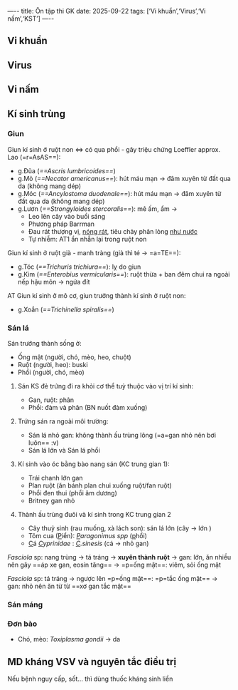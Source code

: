 —--
title: Ôn tập thi GK
date: 2025-09-22
tags: [‘Vi khuẩn’,‘Virus’,‘Vi nấm’,‘KST’]
—--

## Vi khuẩn



## Virus

## Vi nấm

## Kí sinh trùng

### Giun

Giun kí sinh ở ruột non <=> có qua phổi - gây triệu chứng Loeffler approx. Lao (=r=AsAS==):

- g.Đũa (*==Ascris lumbricoides==*)
- g.Mỏ (*==Necator americanus==*): hút máu mạn -> đâm xuyên từ đất qua da (không mang dép)
- g.Móc (*==Ancylostoma duodenale==*): hút máu mạn -> đâm xuyên từ đất qua da (không mang dép)
- g.Lươn (*==Strongyloides stercoralis==*): mê ấm, ẩm ->
	- Leo lên cây vào buổi sáng 
	- Phương pháp Barrman
	- Đau rát thượng vị, <u>nóng rát</u>, tiêu chảy phân lỏng <u>như nước</u>
  - Tự nhiễm: AT1 ẩn nhẫn lại trong ruột non

Giun kí sinh ở ruột già - manh tràng (già thì té -> =a=TE==):

- g.Tóc (*==Trichuris trichiura==*): lỵ do giun 
- g.Kim (*==Enterobius vermicularis==*): ruột thừa + ban đêm chui ra ngoài nếp hậu môn -> ngứa đít
 
AT Giun kí sinh ở mô cơ, giun trưởng thành kí sinh ở ruột non:

- g.Xoắn (*==Trichinella spiralis==*)

### Sán lá

Sán trưởng thành sống ở:

- Ống mật (người, chó, mèo, heo, chuột)
- Ruột (người, heo): buski
- Phổi (người, chó, mèo)

1. Sán KS đẻ trứng đi ra khỏi cơ thể tuỳ thuộc vào vị trí kí sinh:
    - Gan, ruột: phân
    - Phổi: đàm và phân (BN nuốt đàm xuống)

2. Trứng sán ra ngoài môi trường:

    - Sán lá nhỏ gan: không thành ấu trùng lông (=a=gan nhỏ nên bơi luôn== :v)
    - Sán lá lớn và Sán lá phổi

3. Kí sinh vào óc bằng bào nang sán (KC trung gian 1):

    - Trái chanh lớn gan
    - Plan ruột (ăn bánh plan chui xuống ruột/fan ruột)
    - Phổi đen thui (phổi âm dương)
    - Britney gan nhỏ

4. Thành ấu trùng đuôi và kí sinh trong KC trung gian 2

    - Cây thuỷ sinh (rau muống, xà lách son): sán lá lớn (cây -> lớn )
    - Tôm cua (<u>P</u>iển): *<u>P</u>aragonimus spp* (<u>p</u>hổi)
    - <u>C</u>á *<u>C</u>yprinidae* : *<u>C</u>.sinesis* (cá -> nhỏ gan)

*Fasciola* sp: nang trùng -> tá tráng -> **xuyên thành ruột** -> gan: lớn, ăn nhiều nên gây ==áp xe gan, eosin tăng== -> =p=ống mật==: viêm, sỏi ống mật

*Fasciola* sp: tá tráng -> ngược lên =p=ống mật==: =p=tắc ống mật== -> gan: nhỏ nên ăn từ từ ==xơ gan tắc mật==

### Sán máng

### Đơn bào

- Chó, mèo: *Toxiplasma gondii* -> da

## MD kháng VSV và nguyên tắc điều trị

Nếu bệnh nguy cấp, sốt… thì dùng thuốc kháng sinh liền


 